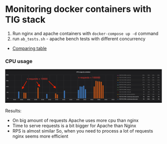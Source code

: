 # Monitoring docker containers with TIG stack

1. Run nginx and apache containers with `docker-compose up -d` command
2. run `ab_tests.sh` - apache bench tests with different concurrency

* [Comparing table](https://docs.google.com/spreadsheets/d/1gpSPXxa1SEXBpxhC8tOz3z_Bdgwo3GPAEE3lLkt4UlE/edit?usp=sharing)

### CPU usage
![cpu usage](https://github.com/dariakharlan/monitoring_docker/blob/master/cpu_usage.png)

Results:
* On big amount of requests Apache uses more cpu than nginx 
* Time to serve requests is a bit bigger for Apache than Nginx
* RPS is almost similar
So, when you need to process a lot of requests nginx seems more efficient 
